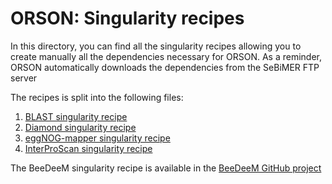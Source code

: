 # ORSON: Singularity recipes

In this directory, you can find all the singularity recipes allowing you to create manually all the dependencies necessary for ORSON. As a reminder, ORSON automatically downloads the dependencies from the SeBiMER FTP server 

The recipes is split into the following files:

1. [BLAST singularity recipe](Singularity.blast-2.10.0)
2. [Diamond singularity recipe](Singularity.diamond-2.0.15.def)
3. [eggNOG-mapper singularity recipe](Singularity.eggNOG-mapper-2.1.0)
4. [InterProScan singularity recipe](Singularity.interproscan-5.51-85.0)

The BeeDeeM singularity recipe is available in the [BeeDeeM GitHub project](https://github.com/pgdurand/BeeDeeM/blob/master/singularity/Singularity)
